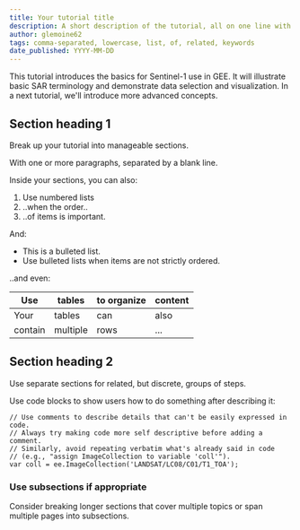 ```yaml
---
title: Your tutorial title
description: A short description of the tutorial, all on one line with no carriage returns.
author: glemoine62
tags: comma-separated, lowercase, list, of, related, keywords
date_published: YYYY-MM-DD
---
```

<!--
Copyright 2019 The Google Earth Engine Community Authors

Licensed under the Apache License, Version 2.0 (the "License");
you may not use this file except in compliance with the License.
You may obtain a copy of the License at

    https://www.apache.org/licenses/LICENSE-2.0

Unless required by applicable law or agreed to in writing, software
distributed under the License is distributed on an "AS IS" BASIS,
WITHOUT WARRANTIES OR CONDITIONS OF ANY KIND, either express or implied.
See the License for the specific language governing permissions and
limitations under the License.
-->

This tutorial introduces the basics for Sentinel-1 use in GEE. It will illustrate basic SAR terminology and demonstrate data selection and visualization.
In a next tutorial, we'll introduce more advanced concepts.

## Section heading 1

Break up your tutorial into manageable sections.

With one or more paragraphs, separated by a blank line.

Inside your sections, you can also:

1. Use numbered lists
1. ..when the order..
1. ..of items is important.

And:

- This is a bulleted list.
- Use bulleted lists when items are not strictly ordered.

..and even:

Use     | tables   | to organize | content
------- | -------- | ----------- | -------
Your    | tables   | can         | also
contain | multiple | rows        | ...

## Section heading 2

Use separate sections for related, but discrete, groups of steps.

Use code blocks to show users how to do something after describing it:

```
// Use comments to describe details that can't be easily expressed in code.
// Always try making code more self descriptive before adding a comment.
// Similarly, avoid repeating verbatim what's already said in code
// (e.g., "assign ImageCollection to variable 'coll'").
var coll = ee.ImageCollection('LANDSAT/LC08/C01/T1_TOA');
```

### Use subsections if appropriate

Consider breaking longer sections that cover multiple topics or span multiple
pages into subsections.
